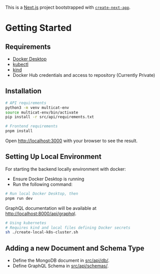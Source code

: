 This is a [Next.js](https://nextjs.org) project bootstrapped with [`create-next-app`](https://nextjs.org/docs/app/api-reference/cli/create-next-app).

# Getting Started

## Requirements
* [Docker Desktop](https://docs.docker.com/desktop/setup/install/windows-install/)
* [kubectl](https://kubernetes.io/docs/tasks/tools/)
* [kind](https://kind.sigs.k8s.io/docs/user/quick-start/#installation)
* Docker Hub credentials and access to repository (Currently Private)


## Installation
```bash
# API requirements
python3 -m venv multicat-env
source multicat-env/bin/activate
pip install -r src/api/requirements.txt

# Frontend requirements
pnpm install
```

Open [http://localhost:3000](http://localhost:3000) with your browser to see the result.

## Setting Up Local Environment

For starting the backend locally environment with docker:

* Ensure Docker Desktop is running
* Run the following command:

```bash
# Run local Docker Desktop, then
pnpm run dev
```

GraphQL documentation will be available at [http://localhost:8000/api/graphql](http://localhost:8000/api/graphql).

```bash
# Using kubernetes
# Requires kind and local files defining Docker secrets
sh ./create-local-k8s-cluster.sh
```

## Adding a new Document and Schema Type

* Define the MongoDB document in [src/api/db/](./src/api/db/).
* Define GraphQL Schema in [src/api/schemas/](./src/api/schemas/).

